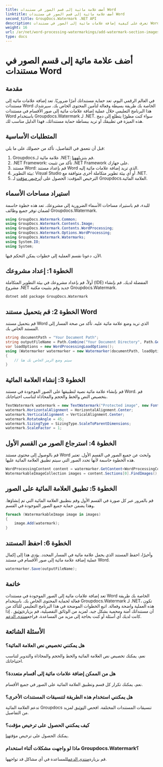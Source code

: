 ```yaml
---
title: أضف علامة مائية إلى قسم الصور في مستندات Word
linktitle: أضف علامة مائية إلى قسم الصور في مستندات Word
second_title: GroupDocs.Watermark .NET API
description: تعرف على كيفية إضافة علامات مائية إلى الصور في مستندات Word باستخدام Groupdocs لـ .NET. اتبع دليلنا لحماية المستندات بشكل آمن واحترافي.
weight: 16
url: /ar/net/word-processing-watermarkings/add-watermark-section-images-word-docs/
type: docs
---
```

# أضف علامة مائية إلى قسم الصور في مستندات Word

## مقدمة
في العالم الرقمي اليوم، تعد حماية مستنداتك أمرًا ضروريًا. تعد إضافة علامات مائية إلى مستندات Word الخاصة بك طريقة بسيطة وفعالة لتأمين المحتوى الخاص بك. سيرشدك هذا البرنامج التعليمي خلال عملية إضافة علامات مائية إلى صور الأقسام في مستندات Word باستخدام Groupdocs.Watermark لـ .NET. سواء كنت مطورًا يتطلع إلى دمج هذه الميزة في تطبيقك أو تريد ببساطة حماية مستنداتك، فهذا الدليل مناسب لك.
## المتطلبات الأساسية
قبل أن نتعمق في التفاصيل، تأكد من حصولك على ما يلي:
1.  Groupdocs.علامة مائية لـ .NET: قم بتنزيله[هنا](https://releases.groupdocs.com/Watermark/net/).
2. .NET Framework: تأكد من تثبيت .NET Framework على جهازك.
3. مستند Word: قم بإعداد مستند Word الذي تريد إضافة علامات مائية إليه.
4. بيئة التطوير: Visual Studio أو أي بيئة تطوير متكاملة أخرى متوافقة مع .NET.
5.  الترخيص المؤقت: الحصول على أ[ترخيص مؤقت](https://purchase.groupdocs.com/temporary-license/) لـ Groupdocs.العلامة المائية.
## استيراد مساحات الأسماء
للبدء، قم باستيراد مساحات الأسماء الضرورية إلى مشروعك. تعد هذه خطوة حاسمة لضمان توفر جميع وظائف Groupdocs.Watermark.
```csharp
using GroupDocs.Watermark.Common;
using GroupDocs.Watermark.Contents.Image;
using GroupDocs.Watermark.Contents.WordProcessing;
using GroupDocs.Watermark.Options.WordProcessing;
using GroupDocs.Watermark.Watermarks;
using System.IO;
using System;
```
الآن، دعونا نقسم العملية إلى خطوات يمكن التحكم فيها.
## الخطوة 1: إعداد مشروعك
أولاً، قم بإعداد مشروعك في بيئة التطوير المتكاملة (IDE) المفضلة لديك. قم بإنشاء مشروع .NET جديد وقم بتثبيت مكتبة Groupdocs.Watermark.
```bash
dotnet add package GroupDocs.Watermark
```
## الخطوة 2: قم بتحميل مستند Word
قم بتحميل مستند Word الذي تريد وضع علامة مائية عليه. تأكد من صحة المسار إلى المستند الخاص بك.
```csharp
string documentPath = "Your Document Path";
string outputFileName = Path.Combine("Your Document Directory", Path.GetFileName(documentPath));
var loadOptions = new WordProcessingLoadOptions();
using (Watermarker watermarker = new Watermarker(documentPath, loadOptions))
{
    // سيتم وضع الرمز الخاص بك هنا
}
```
## الخطوة 3: إنشاء العلامة المائية
قم بإنشاء علامة مائية نصية لتطبيقها على الصور الموجودة في مستند Word. قم بتخصيص النص والخط والحجم والمحاذاة لتناسب احتياجاتك.
```csharp
TextWatermark watermark = new TextWatermark("Protected image", new Font("Arial", 8));
watermark.HorizontalAlignment = HorizontalAlignment.Center;
watermark.VerticalAlignment = VerticalAlignment.Center;
watermark.RotateAngle = 45;
watermark.SizingType = SizingType.ScaleToParentDimensions;
watermark.ScaleFactor = 1;
```
## الخطوة 4: استرجاع الصور من القسم الأول
قم بالوصول إلى محتوى مستند Word وابحث عن جميع الصور في القسم الأول. تعتبر هذه الخطوة حاسمة لأنها تحدد الصور التي سيتم تطبيق العلامة المائية عليها.
```csharp
WordProcessingContent content = watermarker.GetContent<WordProcessingContent>();
WatermarkableImageCollection images = content.Sections[0].FindImages();
```
## الخطوة 5: تطبيق العلامة المائية على الصور
قم بالمرور عبر كل صورة في القسم الأول وقم بتطبيق العلامة المائية التي تم إنشاؤها. وهذا يضمن حماية جميع الصور الموجودة في القسم.
```csharp
foreach (WatermarkableImage image in images)
{
    image.Add(watermark);
}
```
## الخطوة 6: احفظ المستند
وأخيرًا، احفظ المستند الذي يحمل علامة مائية في المسار المحدد. يؤدي هذا إلى إكمال عملية إضافة علامة مائية إلى صور الأقسام في مستند Word.
```csharp
watermarker.Save(outputFileName);
```
## خاتمة
تعد إضافة علامات مائية إلى الصور الموجودة في مستندات Word الخاصة بك طريقة فعالة لحماية المحتوى الخاص بك. باستخدام Groupdocs.Watermark لـ .NET، تكون هذه العملية واضحة وفعالة. اتبع الخطوات الموضحة في هذا البرنامج التعليمي للتأكد من أن مستنداتك آمنة ومحمية بشكل جيد.
 لمزيد من الوثائق التفصيلية، قم بزيارة[توثيق](https://tutorials.groupdocs.com/Watermark/net/) . إذا كانت لديك أي أسئلة أو كنت بحاجة إلى مزيد من المساعدة، فراجع[منتدى الدعم](https://forum.groupdocs.com/c/watermark/19).
## الأسئلة الشائعة
### هل يمكنني تخصيص نص العلامة المائية؟
نعم، يمكنك تخصيص نص العلامة المائية والخط والحجم والمحاذاة والتدوير لتناسب احتياجاتك.
### هل من الممكن إضافة علامات مائية إلى أقسام متعددة؟
نعم، يمكنك تكرار كل قسم وتطبيق العلامة المائية على الصور في جميع الأقسام.
### هل يمكنني استخدام هذه الطريقة لتنسيقات المستندات الأخرى؟
 تدعم العلامة المائية Groupdocs تنسيقات المستندات المختلفة. افحص ال[توثيق](https://tutorials.groupdocs.com/Watermark/net/) لمزيد من التفاصيل.
### كيف يمكنني الحصول على ترخيص مؤقت؟
 يمكنك الحصول على ترخيص مؤقت[هنا](https://purchase.groupdocs.com/temporary-license/).
### ماذا لو واجهت مشكلات أثناء استخدام Groupdocs.Watermark؟
 قم بزيارة[منتدى الدعم](https://forum.groupdocs.com/c/watermark/19)للمساعدة في أي مشاكل قد تواجهها.